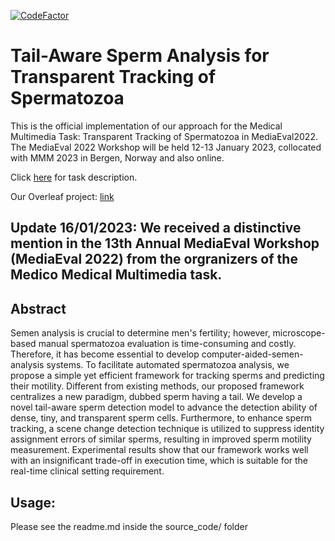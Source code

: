 [![CodeFactor](https://www.codefactor.io/repository/github/LouisDo2108/MediaEval2022_Medico_Tail_Aware_Sperm_Detection/badge?style=flat-square)](https://www.codefactor.io/repository/github/LouisDo2108/MediaEval2022_Medico_Tail_Aware_Sperm_Detection/badge?style=flat-square)
# Tail-Aware Sperm Analysis for Transparent Tracking of Spermatozoa

This is the official implementation of our approach for the Medical Multimedia Task: Transparent Tracking of Spermatozoa in MediaEval2022. The MediaEval 2022 Workshop will be held 12-13 January 2023, collocated with MMM 2023 in Bergen, Norway and also online. 

Click [here](https://multimediaeval.github.io/editions/2022/tasks/medico/) for task description.

Our Overleaf project: [link](https://www.overleaf.com/read/hgqwvqkjybky)

## Update 16/01/2023: We received a distinctive mention in the 13th Annual MediaEval Workshop (MediaEval 2022) from the orgranizers of the Medico Medical Multimedia task.

## Abstract 
Semen analysis is crucial to determine men's fertility; however, microscope-based manual spermatozoa evaluation is time-consuming and costly. Therefore, it has become essential to develop computer-aided-semen-analysis systems. To facilitate automated spermatozoa analysis, we propose a simple yet efficient framework for tracking sperms and predicting their motility. Different from existing methods, our proposed framework centralizes a new paradigm, dubbed sperm having a tail. We develop a novel tail-aware sperm detection model to advance the detection ability of dense, tiny, and transparent sperm cells. Furthermore, to enhance sperm tracking, a scene change detection technique is utilized to suppress identity assignment errors of similar sperms, resulting in improved sperm motility measurement. Experimental results show that our framework works well with an insignificant trade-off in execution time, which is suitable for the real-time clinical setting requirement.

## Usage:
Please see the readme.md inside the source_code/ folder
